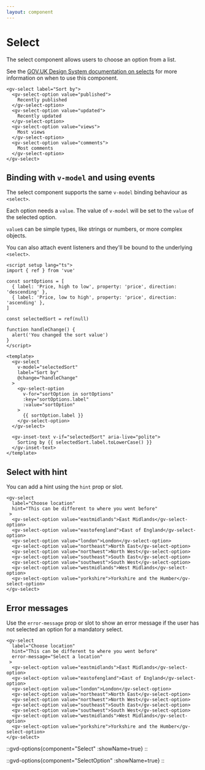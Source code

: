 ```yaml
---
layout: component
---
```


# Select

The select component allows users to choose an option from a list.

See the [GOV.UK Design System documentation on selects](https://design-system.service.gov.uk/components/select/)
for more information on when to use this component.

```vue-html
<gv-select label="Sort by">
  <gv-select-option value="published">
    Recently published
  </gv-select-option>
  <gv-select-option value="updated">
    Recently updated
  </gv-select-option>
  <gv-select-option value="views">
    Most views
  </gv-select-option>
  <gv-select-option value="comments">
    Most comments
  </gv-select-option>  
</gv-select>
```

## Binding with `v-model` and using events

The select component supports the same `v-model` binding behaviour as `<select>`.

Each option needs a `value`. The value of `v-model` will be set to the `value` of the selected option.

`value`s can be simple types, like strings or numbers, or more complex objects.

You can also attach event listeners and they'll be bound to the underlying `<select>`.

```vue
<script setup lang="ts">
import { ref } from 'vue'

const sortOptions = [
  { label: 'Price, high to low', property: 'price', direction: 'descending' },
  { label: 'Price, low to high', property: 'price', direction: 'ascending' },
]

const selectedSort = ref(null)

function handleChange() {
  alert('You changed the sort value')
}
</script>

<template>
  <gv-select 
    v-model="selectedSort"
    label="Sort by"
    @change="handleChange"
  >
    <gv-select-option 
      v-for="sortOption in sortOptions" 
      :key="sortOptions.label" 
      :value="sortOption"
    >
      {{ sortOption.label }}
    </gv-select-option>
  </gv-select>
  
  <gv-inset-text v-if="selectedSort" aria-live="polite">
    Sorting by {{ selectedSort.label.toLowerCase() }}
  </gv-inset-text>
</template>
```

## Select with hint

You can add a hint using the `hint` prop or slot.

```vue-html
<gv-select
  label="Choose location"
  hint="This can be different to where you went before"
 >
  <gv-select-option value="eastmidlands">East Midlands</gv-select-option>
  <gv-select-option value="eastofengland">East of England</gv-select-option>
  <gv-select-option value="london">London</gv-select-option>
  <gv-select-option value="northeast">North East</gv-select-option>
  <gv-select-option value="northwest">North West</gv-select-option>
  <gv-select-option value="southeast">South East</gv-select-option>
  <gv-select-option value="southwest">South West</gv-select-option>
  <gv-select-option value="westmidlands">West Midlands</gv-select-option>
  <gv-select-option value="yorkshire">Yorkshire and the Humber</gv-select-option>
</gv-select>
```

## Error messages

Use the `error-message` prop or slot to show an error message if the user has not selected an option for a mandatory select.

```vue-html
<gv-select
  label="Choose location"
  hint="This can be different to where you went before"
  error-message="Select a location"
 >
  <gv-select-option value="eastmidlands">East Midlands</gv-select-option>
  <gv-select-option value="eastofengland">East of England</gv-select-option>
  <gv-select-option value="london">London</gv-select-option>
  <gv-select-option value="northeast">North East</gv-select-option>
  <gv-select-option value="northwest">North West</gv-select-option>
  <gv-select-option value="southeast">South East</gv-select-option>
  <gv-select-option value="southwest">South West</gv-select-option>
  <gv-select-option value="westmidlands">West Midlands</gv-select-option>
  <gv-select-option value="yorkshire">Yorkshire and the Humber</gv-select-option>
</gv-select>
```

::gvd-options{component="Select" :showName=true}
::

::gvd-options{component="SelectOption" :showName=true}
::